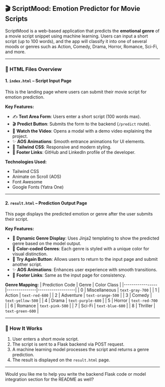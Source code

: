 ## 🎬 ScriptMood: Emotion Predictor for Movie Scripts

ScriptMood is a web-based application that predicts the **emotional genre** of a movie script snippet using machine learning. Users can input a short script (up to 100 words), and the app will classify it into one of several moods or genres such as Action, Comedy, Drama, Horror, Romance, Sci-Fi, and more.

---

### 📁 HTML Files Overview

#### 1. `index.html` – Script Input Page

This is the landing page where users can submit their movie script for emotion prediction.

**Key Features:**
- ✍️ **Text Area Form**: Users enter a short script (100 words max).
- 🎬 **Predict Button**: Submits the form to the backend (`/predict` route).
- 🎥 **Watch the Video**: Opens a modal with a demo video explaining the project.
- ✨ **AOS Animations**: Smooth entrance animations for UI elements.
- 🎨 **Tailwind CSS**: Responsive and modern styling.
- 🔗 **Footer Links**: GitHub and LinkedIn profile of the developer.

**Technologies Used:**
- Tailwind CSS
- Animate on Scroll (AOS)
- Font Awesome
- Google Fonts (Yatra One)

---

#### 2. `result.html` – Prediction Output Page

This page displays the predicted emotion or genre after the user submits their script.

**Key Features:**
- 🧠 **Dynamic Genre Display**: Uses Jinja2 templating to show the predicted genre based on the model output.
- 🎨 **Color-coded Genres**: Each genre is styled with a unique color for visual distinction.
- 🔁 **Try Again Button**: Allows users to return to the input page and submit another script.
- ✨ **AOS Animations**: Enhances user experience with smooth transitions.
- 🔗 **Footer Links**: Same as the input page for consistency.

**Genre Mapping:**
| Prediction Code | Genre         | Color Class       |
|-----------------|---------------|-------------------|
| 0               | Miscellaneous | `text-gray-700`   |
| 1               | Action        | `text-red-600`    |
| 2               | Adventure     | `text-orange-500` |
| 3               | Comedy        | `text-yellow-500` |
| 4               | Drama         | `text-purple-600` |
| 5               | Horror        | `text-red-700`    |
| 6               | Romance       | `text-pink-500`   |
| 7               | Sci-Fi        | `text-blue-600`   |
| 8               | Thriller      | `text-green-600`  |

---

### 🚀 How It Works

1. User enters a short movie script.
2. The script is sent to a Flask backend via POST request.
3. A machine learning model processes the script and returns a genre prediction.
4. The result is displayed on the `result.html` page.

---

Would you like me to help you write the backend Flask code or model integration section for the README as well?
